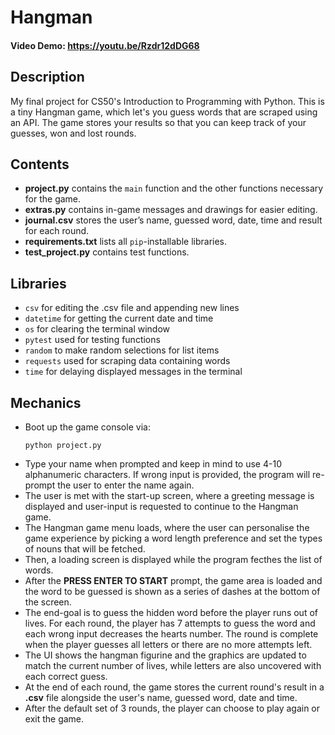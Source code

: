 # Hangman
#### Video Demo: https://youtu.be/Rzdr12dDG68

## Description
My final project for CS50's Introduction to Programming with Python. This is a tiny Hangman game, which let's you guess words that are scraped using an API. The game stores your results so that you can keep track of your guesses, won and lost rounds.


## Contents
- **project.py** contains the ```main``` function and the other functions necessary for the game.
- **extras.py** contains in-game messages and drawings for easier editing.
- **journal.csv** stores the user’s name, guessed word, date, time and result for each round.
- **requirements.txt** lists all ```pip```-installable libraries.
- **test_project.py** contains test functions.


## Libraries
- ```csv``` for editing the .csv file and appending new lines 
- ```datetime``` for getting the current date and time
- ```os``` for clearing the terminal window
- ```pytest``` used for testing functions
- ```random``` to make random selections for list items
- ```requests``` used for scraping data containing words
- ```time``` for delaying displayed messages in the terminal


## Mechanics
- Boot up the game console via:
    ```
    python project.py
    ```
- Type your name when prompted and keep in mind to use 4-10 alphanumeric characters. If wrong input is provided, the program will re-prompt the user to enter the name again.
- The user is met with the start-up screen, where a greeting message is displayed and user-input is requested to continue to the Hangman game.
- The Hangman game menu loads, where the user can personalise the game experience by picking a word length preference and set the types of nouns that will be fetched. 
- Then, a loading screen is displayed while the program fecthes the list of words.
- After the **PRESS ENTER TO START** prompt, the game area is loaded and the word to be guessed is shown as a series of dashes at the bottom of the screen. 
- The end-goal is to guess the hidden word before the player runs out of lives. For each round, the player has 7 attempts to guess the word and each wrong input decreases the hearts number. The round is complete when the player guesses all letters or there are no more attempts left.
- The UI shows the hangman figurine and the graphics are updated to match the current number of lives, while letters are also uncovered with each correct guess.
- At the end of each round, the game stores the current round's result in a **.csv** file alongside the user's name, guessed word, date and time.
- After the default set of 3 rounds, the player can choose to play again or exit the game.
